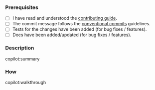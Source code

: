 ### Prerequisites

- [ ] I have read and understood the [contributing guide][CONTRIBUTING.md].
- [ ] The commit message follows the [conventional commits][cc] guidelines.
- [ ] Tests for the changes have been added (for bug fixes / features).
- [ ] Docs have been added/updated (for bug fixes / features).

### Description

copilot:summary

### How

copilot:walkthrough

<!---

Tips:

If you're not comfortable with working with Git,
we're working a guide (https://aliae.dev/docs/contributing/git) to help you out.
aliae advises GitKraken (https://www.gitkraken.com/invite/nQmDPR9D) as your preferred cross platform Git GUI power tool.

-->

[CONTRIBUTING.md]: https://github.com/JanDeDobbeleer/aliae/blob/main/CONTRIBUTING.md
[cc]: https://www.conventionalcommits.org/en/v1.0.0/#summary
